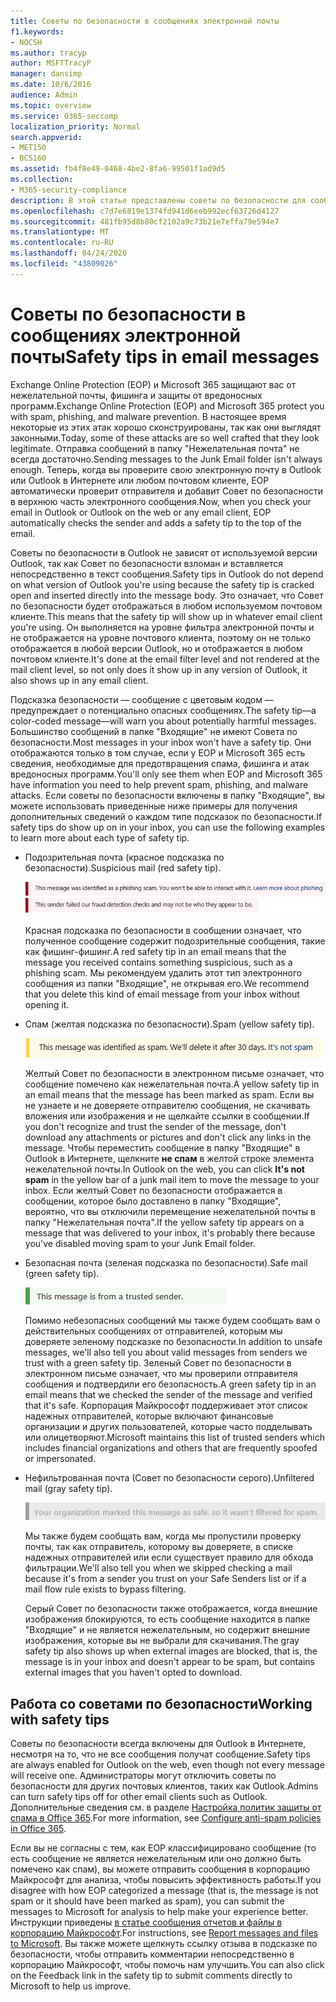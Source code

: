 ```yaml
---
title: Советы по безопасности в сообщениях электронной почты
f1.keywords:
- NOCSH
ms.author: tracyp
author: MSFTTracyP
manager: dansimp
ms.date: 10/6/2016
audience: Admin
ms.topic: overview
ms.service: O365-seccomp
localization_priority: Normal
search.appverid:
- MET150
- BCS160
ms.assetid: fb4f8e49-0468-4be2-8fa6-99501f1ad9d5
ms.collection:
- M365-security-compliance
description: В этой статье представлены советы по безопасности для сообщений электронной почты, фильтруемых EOP и фильтром нежелательной почты.
ms.openlocfilehash: c7d7e6819e1374fd941d6eeb992ecf63726d4127
ms.sourcegitcommit: 481fb95d8b80cf2102a9c73b21e7effa79e594e7
ms.translationtype: MT
ms.contentlocale: ru-RU
ms.lasthandoff: 04/24/2020
ms.locfileid: "43809026"
---
```

# <a name="safety-tips-in-email-messages"></a><span data-ttu-id="11ea8-103">Советы по безопасности в сообщениях электронной почты</span><span class="sxs-lookup"><span data-stu-id="11ea8-103">Safety tips in email messages</span></span>

<span data-ttu-id="11ea8-104">Exchange Online Protection (EOP) и Microsoft 365 защищают вас от нежелательной почты, фишинга и защиты от вредоносных программ.</span><span class="sxs-lookup"><span data-stu-id="11ea8-104">Exchange Online Protection (EOP) and Microsoft 365 protect you with spam, phishing, and malware prevention.</span></span> <span data-ttu-id="11ea8-105">В настоящее время некоторые из этих атак хорошо сконструированы, так как они выглядят законными.</span><span class="sxs-lookup"><span data-stu-id="11ea8-105">Today, some of these attacks are so well crafted that they look legitimate.</span></span> <span data-ttu-id="11ea8-106">Отправка сообщений в папку "Нежелательная почта" не всегда достаточно.</span><span class="sxs-lookup"><span data-stu-id="11ea8-106">Sending messages to the Junk Email folder isn't always enough.</span></span> <span data-ttu-id="11ea8-107">Теперь, когда вы проверите свою электронную почту в Outlook или Outlook в Интернете или любом почтовом клиенте, EOP автоматически проверит отправителя и добавит Совет по безопасности в верхнюю часть электронного сообщения.</span><span class="sxs-lookup"><span data-stu-id="11ea8-107">Now, when you check your email in Outlook or Outlook on the web or any email client, EOP automatically checks the sender and adds a safety tip to the top of the email.</span></span>

<span data-ttu-id="11ea8-108">Советы по безопасности в Outlook не зависят от используемой версии Outlook, так как Совет по безопасности взломан и вставляется непосредственно в текст сообщения.</span><span class="sxs-lookup"><span data-stu-id="11ea8-108">Safety tips in Outlook do not depend on what version of Outlook you're using because the safety tip is cracked open and inserted directly into the message body.</span></span> <span data-ttu-id="11ea8-109">Это означает, что Совет по безопасности будет отображаться в любом используемом почтовом клиенте.</span><span class="sxs-lookup"><span data-stu-id="11ea8-109">This means that the safety tip will show up in whatever email client you're using.</span></span> <span data-ttu-id="11ea8-110">Он выполняется на уровне фильтра электронной почты и не отображается на уровне почтового клиента, поэтому он не только отображается в любой версии Outlook, но и отображается в любом почтовом клиенте.</span><span class="sxs-lookup"><span data-stu-id="11ea8-110">It's done at the email filter level and not rendered at the mail client level, so not only does it show up in any version of Outlook, it also shows up in any email client.</span></span>

<span data-ttu-id="11ea8-111">Подсказка безопасности — сообщение с цветовым кодом — предупреждает о потенциально опасных сообщениях.</span><span class="sxs-lookup"><span data-stu-id="11ea8-111">The safety tip—a color-coded message—will warn you about potentially harmful messages.</span></span> <span data-ttu-id="11ea8-112">Большинство сообщений в папке "Входящие" не имеют Совета по безопасности.</span><span class="sxs-lookup"><span data-stu-id="11ea8-112">Most messages in your inbox won't have a safety tip.</span></span> <span data-ttu-id="11ea8-113">Они отображаются только в том случае, если у EOP и Microsoft 365 есть сведения, необходимые для предотвращения спама, фишинга и атак вредоносных программ.</span><span class="sxs-lookup"><span data-stu-id="11ea8-113">You'll only see them when EOP and Microsoft 365 have information you need to help prevent spam, phishing, and malware attacks.</span></span> <span data-ttu-id="11ea8-114">Если советы по безопасности включены в папку "Входящие", вы можете использовать приведенные ниже примеры для получения дополнительных сведений о каждом типе подсказок по безопасности.</span><span class="sxs-lookup"><span data-stu-id="11ea8-114">If safety tips do show up on in your inbox, you can use the following examples to learn more about each type of safety tip.</span></span>

- <span data-ttu-id="11ea8-115">Подозрительная почта (красное подсказка по безопасности).</span><span class="sxs-lookup"><span data-stu-id="11ea8-115">Suspicious mail (red safety tip).</span></span>

    ![Снимок экрана, на котором показана красная подсказка по безопасности.](../../media/5078a0be-e556-44a1-b169-09d780d26898.png)

    <span data-ttu-id="11ea8-117">Красная подсказка по безопасности в сообщении означает, что полученное сообщение содержит подозрительные сообщения, такие как фишинг-фишинг.</span><span class="sxs-lookup"><span data-stu-id="11ea8-117">A red safety tip in an email means that the message you received contains something suspicious, such as a phishing scam.</span></span> <span data-ttu-id="11ea8-118">Мы рекомендуем удалить этот тип электронного сообщения из папки "Входящие", не открывая его.</span><span class="sxs-lookup"><span data-stu-id="11ea8-118">We recommend that you delete this kind of email message from your inbox without opening it.</span></span>

- <span data-ttu-id="11ea8-119">Спам (желтая подсказка по безопасности).</span><span class="sxs-lookup"><span data-stu-id="11ea8-119">Spam (yellow safety tip).</span></span>

    ![Снимок экрана, на котором показан желтый Совет по безопасности.](../../media/793c9265-ea44-48fd-a98f-804fadd4163b.png)

    <span data-ttu-id="11ea8-121">Желтый Совет по безопасности в электронном письме означает, что сообщение помечено как нежелательная почта.</span><span class="sxs-lookup"><span data-stu-id="11ea8-121">A yellow safety tip in an email means that the message has been marked as spam.</span></span> <span data-ttu-id="11ea8-122">Если вы не узнаете и не доверяете отправителю сообщения, не скачивать вложения или изображения и не щелкайте ссылки в сообщении.</span><span class="sxs-lookup"><span data-stu-id="11ea8-122">If you don't recognize and trust the sender of the message, don't download any attachments or pictures and don't click any links in the message.</span></span> <span data-ttu-id="11ea8-123">Чтобы переместить сообщение в папку "Входящие" в Outlook в Интернете, щелкните **не спам** в желтой строке элемента нежелательной почты.</span><span class="sxs-lookup"><span data-stu-id="11ea8-123">In Outlook on the web, you can click **It's not spam** in the yellow bar of a junk mail item to move the message to your inbox.</span></span> <span data-ttu-id="11ea8-124">Если желтый Совет по безопасности отображается в сообщении, которое было доставлено в папку "Входящие", вероятно, что вы отключили перемещение нежелательной почты в папку "Нежелательная почта".</span><span class="sxs-lookup"><span data-stu-id="11ea8-124">If the yellow safety tip appears on a message that was delivered to your inbox, it's probably there because you've disabled moving spam to your Junk Email folder.</span></span>

- <span data-ttu-id="11ea8-125">Безопасная почта (зеленая подсказка по безопасности).</span><span class="sxs-lookup"><span data-stu-id="11ea8-125">Safe mail (green safety tip).</span></span>

    ![Снимок экрана, на котором показан зеленый Совет по безопасности.](../../media/acbc11d0-f626-4848-9fbf-66eeeda3f803.png)

    <span data-ttu-id="11ea8-127">Помимо небезопасных сообщений мы также будем сообщать вам о действительных сообщениях от отправителей, которым мы доверяете зеленому подсказке по безопасности.</span><span class="sxs-lookup"><span data-stu-id="11ea8-127">In addition to unsafe messages, we'll also tell you about valid messages from senders we trust with a green safety tip.</span></span> <span data-ttu-id="11ea8-128">Зеленый Совет по безопасности в электронном письме означает, что мы проверили отправителя сообщения и подтвердили его безопасность.</span><span class="sxs-lookup"><span data-stu-id="11ea8-128">A green safety tip in an email means that we checked the sender of the message and verified that it's safe.</span></span> <span data-ttu-id="11ea8-129">Корпорация Майкрософт поддерживает этот список надежных отправителей, которые включают финансовые организации и других пользователей, которые часто подделывать или олицетворяют.</span><span class="sxs-lookup"><span data-stu-id="11ea8-129">Microsoft maintains this list of trusted senders which includes financial organizations and others that are frequently spoofed or impersonated.</span></span>

- <span data-ttu-id="11ea8-130">Нефильтрованная почта (Совет по безопасности серого).</span><span class="sxs-lookup"><span data-stu-id="11ea8-130">Unfiltered mail (gray safety tip).</span></span>

    ![Снимок экрана, на котором показан серый Совет по безопасности.](../../media/c4d0cf8f-08e9-4c84-beee-1d9e0b022e0a.png)

    <span data-ttu-id="11ea8-132">Мы также будем сообщать вам, когда мы пропустили проверку почты, так как отправитель, которому вы доверяете, в списке надежных отправителей или если существует правило для обхода фильтрации.</span><span class="sxs-lookup"><span data-stu-id="11ea8-132">We'll also tell you when we skipped checking a mail because it's from a sender you trust on your Safe Senders list or if a mail flow rule exists to bypass filtering.</span></span>

    <span data-ttu-id="11ea8-133">Серый Совет по безопасности также отображается, когда внешние изображения блокируются, то есть сообщение находится в папке "Входящие" и не является нежелательным, но содержит внешние изображения, которые вы не выбрали для скачивания.</span><span class="sxs-lookup"><span data-stu-id="11ea8-133">The gray safety tip also shows up when external images are blocked, that is, the message is in your inbox and doesn't appear to be spam, but contains external images that you haven't opted to download.</span></span>
    

## <a name="working-with-safety-tips"></a><span data-ttu-id="11ea8-134">Работа со советами по безопасности</span><span class="sxs-lookup"><span data-stu-id="11ea8-134">Working with safety tips</span></span>

<span data-ttu-id="11ea8-135">Советы по безопасности всегда включены для Outlook в Интернете, несмотря на то, что не все сообщения получат сообщение.</span><span class="sxs-lookup"><span data-stu-id="11ea8-135">Safety tips are always enabled for Outlook on the web, even though not every message will receive one.</span></span> <span data-ttu-id="11ea8-136">Администраторы могут отключить советы по безопасности для других почтовых клиентов, таких как Outlook.</span><span class="sxs-lookup"><span data-stu-id="11ea8-136">Admins can turn safety tips off for other email clients such as Outlook.</span></span> <span data-ttu-id="11ea8-137">Дополнительные сведения см. в разделе [Настройка политик защиты от спама в Office 365](configure-your-spam-filter-policies.md).</span><span class="sxs-lookup"><span data-stu-id="11ea8-137">For more information, see [Configure anti-spam policies in Office 365](configure-your-spam-filter-policies.md).</span></span>

<span data-ttu-id="11ea8-138">Если вы не согласны с тем, как EOP классифицировано сообщение (то есть сообщение не является нежелательным или оно должно быть помечено как спам), вы можете отправить сообщения в корпорацию Майкрософт для анализа, чтобы повысить эффективность работы.</span><span class="sxs-lookup"><span data-stu-id="11ea8-138">If you disagree with how EOP categorized a message (that is, the message is not spam or it should have been marked as spam), you can submit the messages to Microsoft for analysis to help make your experience better.</span></span> <span data-ttu-id="11ea8-139">Инструкции приведены [в статье сообщения отчетов и файлы в корпорацию Майкрософт](report-junk-email-messages-to-microsoft.md).</span><span class="sxs-lookup"><span data-stu-id="11ea8-139">For instructions, see [Report messages and files to Microsoft](report-junk-email-messages-to-microsoft.md).</span></span> <span data-ttu-id="11ea8-140">Вы также можете щелкнуть ссылку отзыва в подсказке по безопасности, чтобы отправить комментарии непосредственно в корпорацию Майкрософт, чтобы помочь нам улучшить.</span><span class="sxs-lookup"><span data-stu-id="11ea8-140">You can also click on the Feedback link in the safety tip to submit comments directly to Microsoft to help us improve.</span></span>
